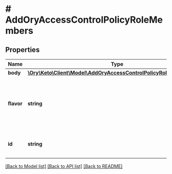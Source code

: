 # # AddOryAccessControlPolicyRoleMembers

## Properties

Name | Type | Description | Notes
------------ | ------------- | ------------- | -------------
**body** | [**\Ory\Keto\Client\Model\AddOryAccessControlPolicyRoleMembersBody**](AddOryAccessControlPolicyRoleMembersBody.md) |  | [optional] 
**flavor** | **string** | The ORY Access Control Policy flavor. Can be \&quot;regex\&quot;, \&quot;glob\&quot;, and \&quot;exact\&quot;.  in: path | 
**id** | **string** | The ID of the ORY Access Control Policy Role.  in: path | 

[[Back to Model list]](../../README.md#documentation-for-models) [[Back to API list]](../../README.md#documentation-for-api-endpoints) [[Back to README]](../../README.md)


